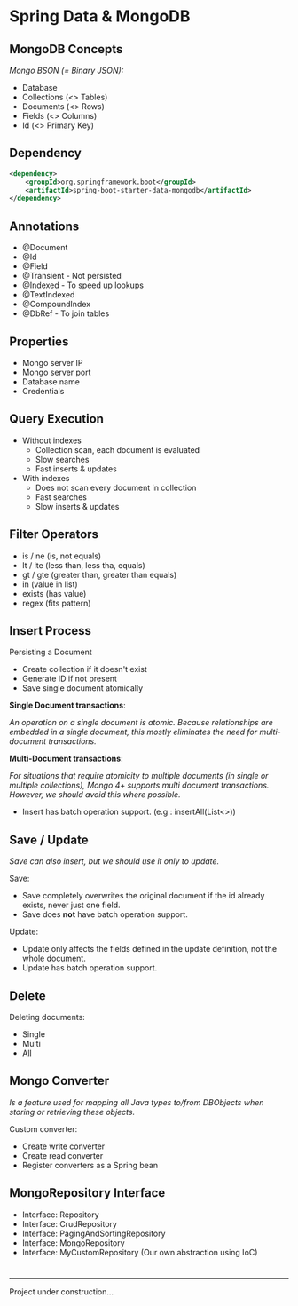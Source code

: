 # Spring Data & MongoDB

## MongoDB Concepts

*Mongo BSON (= Binary JSON):*

- Database
- Collections (<> Tables)
- Documents (<> Rows)
- Fields (<> Columns)
- Id (<> Primary Key)

## Dependency

```xml
<dependency>
    <groupId>org.springframework.boot</groupId>
    <artifactId>spring-boot-starter-data-mongodb</artifactId>
</dependency>
```

## Annotations

- @Document
- @Id
- @Field
- @Transient - Not persisted
- @Indexed - To speed up lookups
- @TextIndexed
- @CompoundIndex
- @DbRef - To join tables

## Properties

- Mongo server IP
- Mongo server port
- Database name
- Credentials

## Query Execution

- Without indexes
  - Collection scan, each document is evaluated
  - Slow searches
  - Fast inserts & updates
- With indexes
  - Does not scan every document in collection
  - Fast searches
  - Slow inserts & updates

## Filter Operators

- is / ne (is, not equals)
- lt / lte (less than, less tha, equals)
- gt / gte (greater than, greater than equals)
- in (value in list)
- exists (has value)
- regex (fits pattern)

## Insert Process

Persisting a Document
- Create collection if it doesn't exist
- Generate ID if not present
- Save single document atomically

**Single Document transactions**:

*An operation on a single document is atomic. Because relationships are embedded in a single document,
this mostly eliminates the need for multi-document transactions.*

**Multi-Document transactions**:

*For situations that require atomicity to multiple documents (in single or multiple collections),
Mongo 4+ supports multi document transactions. However, we should avoid this where possible.*

- Insert has batch operation support. (e.g.: insertAll(List<>))

## Save / Update

*Save can also insert, but we should use it only to update.*

Save:
- Save completely overwrites the original document if the id already exists, never just one field.
- Save does **not** have batch operation support.

Update:
- Update only affects the fields defined in the update definition, not the whole document.
- Update has batch operation support.

## Delete

Deleting documents:
- Single
- Multi
- All

## Mongo Converter

*Is a feature used for mapping all Java types to/from DBObjects when storing or retrieving these objects.*

Custom converter:
- Create write converter
- Create read converter
- Register converters as a Spring bean

## MongoRepository Interface

- Interface: Repository
- Interface: CrudRepository
- Interface: PagingAndSortingRepository
- Interface: MongoRepository
- Interface: MyCustomRepository (Our own abstraction using IoC)

#

---
Project under construction...